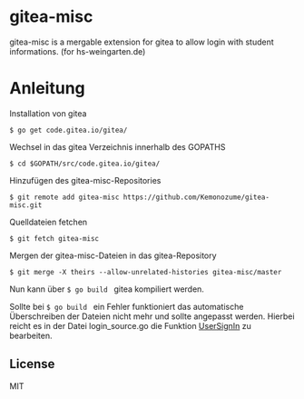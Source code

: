 # gitea-misc

gitea-misc is a mergable extension for gitea to allow login with student informations. (for hs-weingarten.de) 

# Anleitung 

Installation von gitea 

```$ go get code.gitea.io/gitea/```

Wechsel in das gitea Verzeichnis innerhalb des GOPATHS 

```$ cd $GOPATH/src/code.gitea.io/gitea/```

Hinzufügen des gitea-misc-Repositories 

```$ git remote add gitea-misc https://github.com/Kemonozume/gitea-misc.git```

Quelldateien fetchen 

```$ git fetch gitea-misc```

Mergen der gitea-misc-Dateien in das gitea-Repository 

```$ git merge -X theirs --allow-unrelated-histories gitea-misc/master```


Nun kann über ```$ go build ``` gitea kompiliert werden. 

Sollte bei ```$ go build ``` ein Fehler funktioniert das automatische Überschreiben der Dateien nicht mehr und sollte angepasst werden. 
Hierbei reicht es in der Datei login_source.go die Funktion [UserSignIn](https://github.com/Kemonozume/gitea-misc/blob/master/models/login_source.go#L548) zu bearbeiten. 

License
----

MIT
